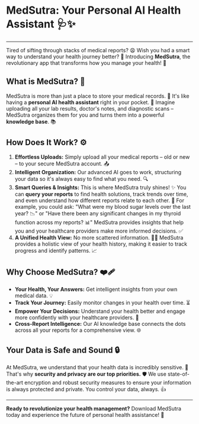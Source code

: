 # MedSutra: Your Personal AI Health Assistant 🩺✨

---

Tired of sifting through stacks of medical reports? 😩 Wish you had a smart way to understand your health journey better? 🤔 Introducing **MedSutra**, the revolutionary app that transforms how you manage your health! 🚀

## What is MedSutra? 🧠

MedSutra is more than just a place to store your medical records. 📂 It's like having a **personal AI health assistant** right in your pocket. 📲 Imagine uploading all your lab results, doctor's notes, and diagnostic scans – MedSutra organizes them for you and turns them into a powerful **knowledge base**. 📚

## How Does It Work? ⚙️

1.  **Effortless Uploads:** Simply upload all your medical reports – old or new – to your secure MedSutra account. 📤
2.  **Intelligent Organization:** Our advanced AI goes to work, structuring your data so it's always easy to find what you need. 🔍
3.  **Smart Queries & Insights:** This is where MedSutra truly shines! ✨ You can **query your reports** to find health solutions, track trends over time, and even understand how different reports relate to each other. 🔗 For example, you could ask: "What were my blood sugar levels over the last year? 📉" or "Have there been any significant changes in my thyroid function across my reports? 📊" MedSutra provides insights that help you and your healthcare providers make more informed decisions. ✅
4.  **A Unified Health View:** No more scattered information. 🙅‍♀️ MedSutra provides a holistic view of your health history, making it easier to track progress and identify patterns. 📈

## Why Choose MedSutra? ❤️‍🩹

* **Your Health, Your Answers:** Get intelligent insights from your own medical data. 💡
* **Track Your Journey:** Easily monitor changes in your health over time. ⏳
* **Empower Your Decisions:** Understand your health better and engage more confidently with your healthcare providers. 💪
* **Cross-Report Intelligence:** Our AI knowledge base connects the dots across all your reports for a comprehensive view. 🌐

## Your Data is Safe and Sound 🔒

At MedSutra, we understand that your health data is incredibly sensitive. 🤫 That's why **security and privacy are our top priorities.** 🛡️ We use state-of-the-art encryption and robust security measures to ensure your information is always protected and private. You control your data, always. 👍

---

**Ready to revolutionize your health management?** Download MedSutra today and experience the future of personal health assistance! 🌟
